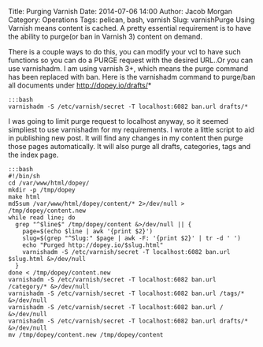 Title: Purging Varnish 
Date: 2014-07-06 14:00
Author: Jacob Morgan
Category: Operations
Tags: pelican, bash, varnish
Slug: varnishPurge
Using Varnish means content is cached. A pretty essential requirement is to have the ability to purge(or ban in Varnish 3) content on demand. 

There is a couple ways to do this, you can modify your vcl to have such functions so you can do a PURGE request with the desired URL..Or you can use varnishadm. I am using varnish 3+, which means the purge command has been replaced with ban. Here is the varnishadm command to purge/ban all documents under http://dopey.io/drafts/*

    :::bash
    varnishadm -S /etc/varnish/secret -T localhost:6082 ban.url drafts/*

I was going to limit purge request to localhost anyway, so it seemed simpliest to use varnishadm for my requirements. I wrote a little script to aid in publishing new post. It will find any changes in my content then purge those pages automatically. It will also purge all drafts, categories, tags and the index page.



    :::bash
    #!/bin/sh
    cd /var/www/html/dopey/
    mkdir -p /tmp/dopey
    make html
    md5sum /var/www/html/dopey/content/* 2>/dev/null > /tmp/dopey/content.new
    while read line; do
      grep "^$line$" /tmp/dopey/content &>/dev/null || {
        page=$(echo $line | awk '{print $2}')
        slug=$(grep "^Slug:" $page | awk -F: '{print $2}' | tr -d ' ')
        echo "Purged http://dopey.io/$slug.html"
        varnishadm -S /etc/varnish/secret -T localhost:6082 ban.url $slug.html &>/dev/null
      }
    done < /tmp/dopey/content.new
    varnishadm -S /etc/varnish/secret -T localhost:6082 ban.url /category/* &>/dev/null
    varnishadm -S /etc/varnish/secret -T localhost:6082 ban.url /tags/* &>/dev/null
    varnishadm -S /etc/varnish/secret -T localhost:6082 ban.url / &>/dev/null
    varnishadm -S /etc/varnish/secret -T localhost:6082 ban.url drafts/* &>/dev/null
    mv /tmp/dopey/content.new /tmp/dopey/content


